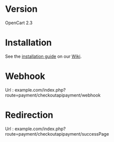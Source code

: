Version
=======
OpenCart 2.3

Installation
============

See the [installation guide](https://github.com/CKOTech/checkout-opencart-plugin/wiki/Installation) on our [Wiki](https://github.com/CKOTech/checkout-opencart-plugin/wiki).


Webhook
=======

Url : example.com/index.php?route=payment/checkoutapipayment/webhook

Redirection
=======

Url : example.com/index.php?route=payment/checkoutapipayment/successPage
